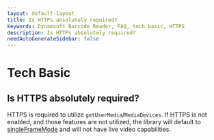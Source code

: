 ```yaml
---
layout: default-layout
title: Is HTTPs absolutely required?
keywords: Dynamsoft Barcode Reader, FAQ, tech basic, HTTPS
description: Is HTTPs absolutely required?
needAutoGenerateSidebar: false
---
```


# Tech Basic

## Is HTTPS absolutely required?

HTTPS is required to utilize `getUserMedia`/`MediaDevices`. If HTTPS is not enabled, and those features are not utilized, the library will default to [singleFrameMode](https://www.dynamsoft.com/barcode-reader/programming/javascript/api-reference/BarcodeScanner/properties.html?ver=latest#singleframemode) and will not have live video capabilities.

